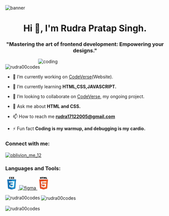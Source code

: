 ![banner](file:///C:/Users/dell/Desktop/website/accessories/Github%20banner.gif)
<h1 align="center">Hi 👋, I'm Rudra Pratap Singh.</h1>
<h3 align="center">"Mastering the art of frontend development: Empowering your designs."</h3>
<img align="right" alt="coding" width="400" src="https://cdn.dribbble.com/users/1708816/screenshots/15637256/media/f9826f0af8a49462f048262a8502035b.gif">

<p align="left"> <img src="https://komarev.com/ghpvc/?username=rudra00codes&label=Profile%20views&color=0e75b6&style=flat" alt="rudra00codes" /> </p>

- 🔭 I’m currently working on [CodeVerse](file:///C:/Users/dell/Desktop/website/web_prototype.html)(Website).

- 🌱 I’m currently learning **HTML,CSS,JAVASCRIPT.**

- 👯 I’m looking to collaborate on [CodeVerse](file:///C:/Users/dell/Desktop/website/web_prototype.html), my ongoing project.

- 💬 Ask me about **HTML and CSS.**

- 📫 How to reach me **rudra17122005@gmail.com**

- ⚡ Fun fact **Coding is my warmup, and debugging is my cardio.**

<h3 align="left">Connect with me:</h3>
<p align="left">
<a href="https://instagram.com/oblivion_me_12" target="blank"><img align="center" src="https://raw.githubusercontent.com/rahuldkjain/github-profile-readme-generator/master/src/images/icons/Social/instagram.svg" alt="oblivion_me_12" height="30" width="40" /></a>
</p>

<h3 align="left">Languages and Tools:</h3>
<p align="left"> <a href="https://www.w3schools.com/css/" target="_blank" rel="noreferrer"> <img src="https://raw.githubusercontent.com/devicons/devicon/master/icons/css3/css3-original-wordmark.svg" alt="css3" width="40" height="40"/> </a> <a href="https://www.figma.com/" target="_blank" rel="noreferrer"> <img src="https://www.vectorlogo.zone/logos/figma/figma-icon.svg" alt="figma" width="40" height="40"/> </a> <a href="https://www.w3.org/html/" target="_blank" rel="noreferrer"> <img src="https://raw.githubusercontent.com/devicons/devicon/master/icons/html5/html5-original-wordmark.svg" alt="html5" width="40" height="40"/> </a> </p>

<p><img align="left" src="https://github-readme-stats.vercel.app/api/top-langs?username=rudra00codes&show_icons=true&locale=en&layout=compact" alt="rudra00codes" /></p>

<p>&nbsp;<img align="center" src="https://github-readme-stats.vercel.app/api?username=rudra00codes&show_icons=true&locale=en" alt="rudra00codes" /></p>

<p><img align="center" src="https://github-readme-streak-stats.herokuapp.com/?user=rudra00codes&" alt="rudra00codes" /></p>
